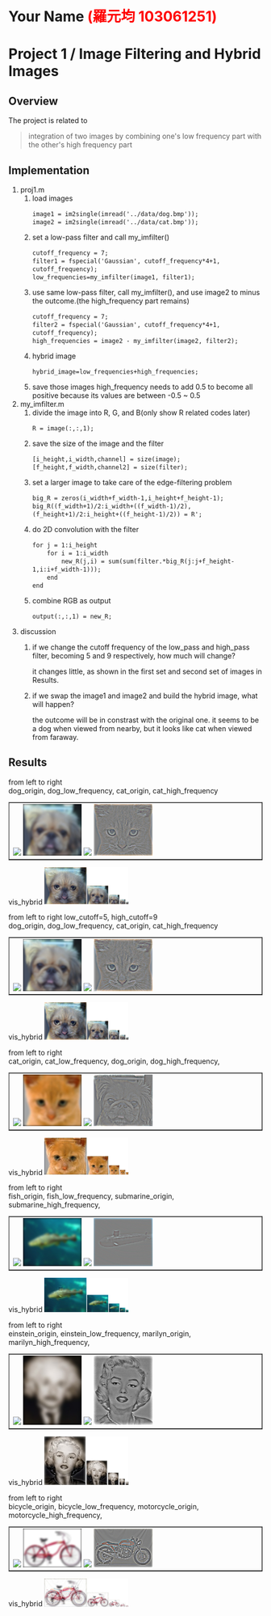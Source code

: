 # Your Name <span style="color:red">(羅元均 103061251)</span>

# Project 1 / Image Filtering and Hybrid Images

## Overview
The project is related to 
> integration of two images by combining one's low frequency part with the other's high frequency part


## Implementation
1. proj1.m
	1. load images
		```
		image1 = im2single(imread('../data/dog.bmp'));
		image2 = im2single(imread('../data/cat.bmp'));
		```
	2. set a low-pass filter and call my_imfilter()
		```
		cutoff_frequency = 7;
		filter1 = fspecial('Gaussian', cutoff_frequency*4+1, cutoff_frequency);
		low_frequencies=my_imfilter(image1, filter1);
		```
	3. use same low-pass filter, call my_imfilter(), and use image2 to minus the outcome.(the high_frequency part remains)
		```
		cutoff_frequency = 7;
		filter2 = fspecial('Gaussian', cutoff_frequency*4+1, cutoff_frequency);
		high_frequencies = image2 - my_imfilter(image2, filter2);
		```
	4. hybrid image
		```
		hybrid_image=low_frequencies+high_frequencies;
		```
	5. save those images
		high_frequency needs to add 0.5 to become all positive because its values are between -0.5 ~ 0.5 
2. my_imfilter.m
	1. divide the image into R, G, and B(only show R related codes later)
		```
		R = image(:,:,1);
		```
	2. save the size of the image and the filter
		```
		[i_height,i_width,channel] = size(image);
		[f_height,f_width,channel2] = size(filter);
		```
	3. set a larger image to take care of the edge-filtering problem
		```
		big_R = zeros(i_width+f_width-1,i_height+f_height-1);
		big_R((f_width+1)/2:i_width+((f_width-1)/2),(f_height+1)/2:i_height+((f_height-1)/2)) = R';
		```
	4. do 2D convolution with the filter
		```
		for j = 1:i_height
			for i = 1:i_width
				new_R(j,i) = sum(sum(filter.*big_R(j:j+f_height-1,i:i+f_width-1)));
			end
		end
		```
	5. combine RGB as output
		```
		output(:,:,1) = new_R;
		```
3. discussion
	1. if we change the cutoff frequency of the low_pass and high_pass filter, becoming 5 and 9 respectively, how much            will change?
		
		it changes little, as shown in the first set and second set of images in Results.
	2. if we swap the image1 and image2 and build the hybrid image, what will happen?
		
		the outcome will be in constrast with the original one. it seems to be a dog when viewed from nearby, but 		  it looks like cat when viewed from faraway. 

## Results
from left to right   <br />
dog_origin,    dog_low_frequency,    cat_origin,    cat_high_frequency
<table border=1>
<tr>
<td>
<img src="/data/dog.bmp" width="24%"/>
<img src="/low_frequencies.jpg" width="24%"/>
<img src="/data/cat.bmp"  width="24%"/>
<img src="/high_frequencies.jpg" width="24%"/>
</td>
</tr>
</table>
vis_hybrid
<img src="/hybrid_image_scales.jpg" width="33%"/>    <br />

from left to right low_cutoff=5, high_cutoff=9  <br />
dog_origin,    dog_low_frequency,    cat_origin,    cat_high_frequency
<table border=1>
<tr>
<td>
<img src="/data/dog.bmp" width="24%"/>
<img src="/5low_frequencies.jpg" width="24%"/>
<img src="/data/cat.bmp"  width="24%"/>
<img src="/9high_frequencies.jpg" width="24%"/>
</td>
</tr>
</table>
vis_hybrid
<img src="/0509hybrid_image_scales.jpg" width="33%"/>    <br />

from left to right   <br />
cat_origin,    cat_low_frequency,   dog_origin,    dog_high_frequency, 
<table border=1>
<tr>
<td>
<img src="/data/cat.bmp" width="24%"/>
<img src="/cat_low_frequencies.jpg" width="24%"/>
<img src="/data/dog.bmp"  width="24%"/>
<img src="/dog_high_frequencies.jpg" width="24%"/>
</td>
</tr>
</table>
vis_hybrid
<img src="/cat_dog_hybrid_image_scales.jpg" width="33%"/>    <br />


from left to right   <br />
fish_origin,    fish_low_frequency, submarine_origin,    submarine_high_frequency, 
<table border=1>
<tr>
<td>
<img src="/data/fish.bmp" width="24%"/>
<img src="/fish_low_frequencies.jpg" width="24%"/>
<img src="/data/submarine.bmp"  width="24%"/>
<img src="/submarine_high_frequencies.jpg" width="24%"/>
</td>
</tr>
</table>
vis_hybrid
<img src="/fish_submarine_image_scales.jpg" width="33%"/>    <br />

from left to right   <br />
einstein_origin,    einstein_low_frequency, marilyn_origin,    marilyn_high_frequency, 
<table border=1>
<tr>
<td>
<img src="/data/einstein.bmp" width="24%"/>
<img src="/einstein_low_frequencies.jpg" width="24%"/>
<img src="/data/marilyn.bmp"  width="24%"/>
<img src="/marilyn_high_frequencies.jpg" width="24%"/>
</td>
</tr>
</table>
vis_hybrid
<img src="/einstein_marilyn_hybrid_image_scales.jpg" width="33%"/>    <br />

from left to right   <br />
bicycle_origin,    bicycle_low_frequency, motorcycle_origin,    motorcycle_high_frequency, 
<table border=1>
<tr>
<td>
<img src="/data/bicycle.bmp" width="24%"/>
<img src="/bicycle_low_frequencies.jpg" width="24%"/>
<img src="/data/motorcycle.bmp"  width="24%"/>
<img src="/motorcycle_high_frequencies.jpg" width="24%"/>
</td>
</tr>
</table>
vis_hybrid
<img src="/bicycle_motorcycle_hybrid_image_scales.jpg" width="33%"/>    <br />

